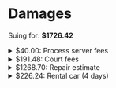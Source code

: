# Damages

Suing for: **$1726.42**

<details>
  <summary>$40.00: Process server fees</summary>
  
  ![](./resources/court-fee-1.jpg)

</details>

<details>
  <summary>$191.48: Court fees</summary>
  
  ![](./resources/court-fee-2.jpg)

  ![](./resources/court-fee-3.jpg)

</details>

<details>
  <summary>$1268.70: Repair estimate</summary>
  
  ![](./resources/est1.jpg)

  ![](./resources/est2.jpg)

  ![](./resources/est3.jpg)

  ![](./resources/est4.jpg)

</details>

<details>
  <summary>$226.24: Rental car (4 days)</summary>
  
  ![](./resources/rental-car.png)

</details>